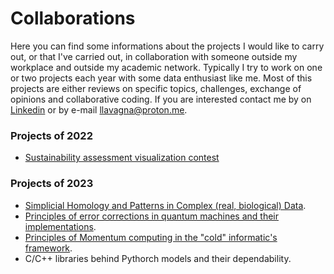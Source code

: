 # Collaborations
Here you can find some informations about the projects I would like to carry out, or that I've carried out, in collaboration with someone outside my workplace and outside my academic network. Typically I try to work on one or two projects each year with some data enthusiast like me. Most of this projects are either reviews on specific topics, challenges, exchange of opinions and collaborative coding. If you are interested contact me by on [Linkedin](https://www.linkedin.com/in/leonardo-lavagna-0675a81a2/) or by e-mail llavagna@proton.me.

### Projects of 2022
- [Sustainability assessment visualization contest](https://github.com/Depart-de-Sentier/visualization-contest-2022)

### Projects of 2023
- [Simplicial Homology and Patterns in Complex (real, biological) Data](https://www.scientificamerican.com/article/how-squishy-math-is-revealing-doughnuts-in-the-brain/).
- [Principles of error corrections in quantum machines and their implementations](https://www.scientificamerican.com/article/how-to-fix-quantum-computing-bugs/).
- [Principles of Momentum computing in the "cold" informatic's framework](https://www.scientificamerican.com/article/lsquo-momentum-computing-rsquo-pushes-technology-rsquo-s-thermodynamic-limits/).
- C/C++ libraries behind Pythorch models and their dependability.
